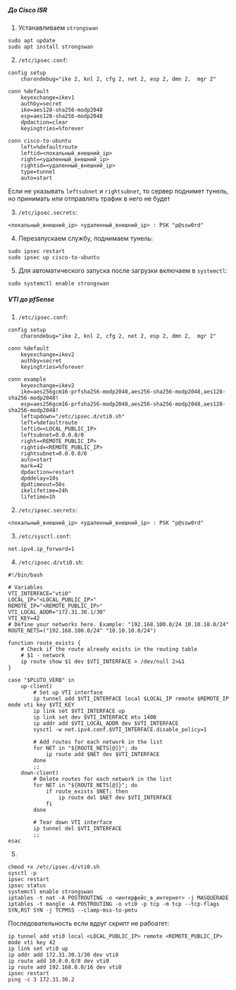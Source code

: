 ##### До Cisco ISR
1. Устанавливаем `strongswan`  
```
sudo apt update
sudo apt install strongswan
```
2. `/etc/ipsec.conf`:  
```
config setup
    charondebug="ike 2, knl 2, cfg 2, net 2, esp 2, dmn 2,  mgr 2"
    
conn %default
    keyexchange=ikev1
    authby=secret
    ike=aes128-sha256-modp2048
    esp=aes128-sha256-modp2048
    dpdaction=clear
    keyingtries=%forever
    
conn cisco-to-ubuntu
    left=%defaultroute
    leftid=<локальный_внешний_ip>
    right=<удаленный_внешний_ip>
    rightid=<удаленный_внешний_ip>
    type=tunnel
    auto=start
```
Если не указывать `leftsubnet` и `rightsubnet`, то сервер поднимет тунель, но принимать или отправлять трафик в него не будет  

3. `/etc/ipsec.secrets`:  
```
<локальный_внешний_ip> <удаленный_внешний_ip> : PSK "p@ssw0rd"
```
4. Перезапускаем службу, поднимаем тунель:  
```
sudo ipsec restart
sudo ipsec up cisco-to-ubuntu
```
5. Для автоматического запуска после загрузки включаем в `systemctl`:
```
sudo systemctl enable strongswan
```

##### VTI до pfSense
1. `/etc/ipsec.conf`:  
```
config setup
    charondebug="ike 2, knl 2, cfg 2, net 2, esp 2, dmn 2,  mgr 2"
    
conn %default
    keyexchange=ikev2
    authby=secret
    keyingtries=%forever
    
conn example
    keyexchange=ikev2
    ike=aes256gcm16-prfsha256-modp2048,aes256-sha256-modp2048,aes128-sha256-modp2048!
    esp=aes256gcm16-prfsha256-modp2048,aes256-sha256-modp2048,aes128-sha256-modp2048!
    leftupdown="/etc/ipsec.d/vti0.sh"
    left=%defaultroute
    leftid=<LOCAL_PUBLIC_IP>
    leftsubnet=0.0.0.0/0
    right=<REMOTE_PUBLIC_IP>
    rightid=<REMOTE_PUBLIC_IP>
    rightsubnet=0.0.0.0/0
    auto=start
    mark=42
    dpdaction=restart
    dpddelay=10s
    dpdtimeout=50s
    ikelifetime=24h
    lifetime=1h
```
2. `/etc/ipsec.secrets`:  
```
<локальный_внешний_ip> <удаленный_внешний_ip> : PSK "p@ssw0rd"
```
3. `/etc/sysctl.conf`:  
```
net.ipv4.ip_forward=1
```
4. `/etc/ipsec.d/vti0.sh`:  
```
#!/bin/bash
    
# Variables
VTI_INTERFACE="vti0"
LOCAL_IP="<LOCAL_PUBLIC_IP>"
REMOTE_IP="<REMOTE_PUBLIC_IP>"
VTI_LOCAL_ADDR="172.31.30.1/30"
VTI_KEY=42
# Define your networks here. Example: "192.168.100.0/24 10.10.10.0/24"
ROUTE_NETS=("192.168.100.0/24" "10.10.10.0/24")
    
function route_exists {
    # Check if the route already exists in the routing table
    # $1 - network
    ip route show $1 dev $VTI_INTERFACE > /dev/null 2>&1
}
    
case "$PLUTO_VERB" in
    up-client)
        # Set up VTI interface
        ip tunnel add $VTI_INTERFACE local $LOCAL_IP remote $REMOTE_IP mode vti key $VTI_KEY
        ip link set $VTI_INTERFACE up
        ip link set dev $VTI_INTERFACE mtu 1400
        ip addr add $VTI_LOCAL_ADDR dev $VTI_INTERFACE
        sysctl -w net.ipv4.conf.$VTI_INTERFACE.disable_policy=1
        
        # Add routes for each network in the list
        for NET in "${ROUTE_NETS[@]}"; do
            ip route add $NET dev $VTI_INTERFACE
        done
        ;;
    down-client)
        # Delete routes for each network in the list
        for NET in "${ROUTE_NETS[@]}"; do
            if route_exists $NET; then
                ip route del $NET dev $VTI_INTERFACE
            fi
        done
        
        # Tear down VTI interface
        ip tunnel del $VTI_INTERFACE
        ;;
esac
```
5.  
```
chmod +x /etc/ipsec.d/vti0.sh
sysctl -p
ipsec restart
ipsec status
systemctl enable strongswan
iptables -t nat -A POSTROUTING -o <интерфейс_в_интернет> -j MASQUERADE
iptables -t mangle -A POSTROUTING -o vti0 -p tcp -m tcp --tcp-flags SYN,RST SYN -j TCPMSS --clamp-mss-to-pmtu
```
Последовательность если вдруг скрипт не рабоатет:  
```
ip tunnel add vti0 local <LOCAL_PUBLIC_IP> remote <REMOTE_PUBLIC_IP> mode vti key 42
ip link set vti0 up
ip addr add 172.31.30.1/30 dev vti0
ip route add 10.0.0.0/8 dev vti0
ip route add 192.168.0.0/16 dev vti0
ipsec restart
ping -c 3 172.31.30.2
```
